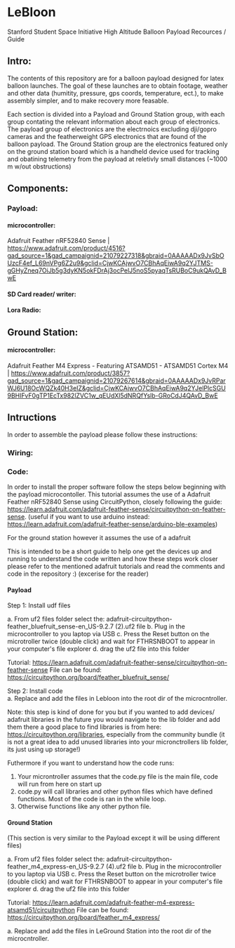 # LeBloon
Stanford Student Space Initiative High Altitude Balloon Payload Recources / Guide  

## Intro: 

The contents of this repository are for a balloon payload designed for latex balloon launches. The goal of these launches are to obtain footage, weather and other data (humitity, pressure, gps coords, temperature, ect.), to make assembly simpler, and to make recovery more feasable.  

Each section is divided into a Payload and Ground Station group, with each group contating the relevant information about each group of electronics. The payload group of electronics are the electrnoics excluding dji/gopro cameras and the featherweight GPS electronics that are found of the balloon payload. The Ground Station group are the electronics featured only on the ground station board which is a handheld device used for tracking and obatining telemetry from the payload at reletivly small distances (~1000 m w/out obstructions)

## Components: 

### Payload: 
#### microcontroller: 
Adafruit Feather nRF52840 Sense | https://www.adafruit.com/product/4516?gad_source=1&gad_campaignid=21079227318&gbraid=0AAAAADx9JvSbOUzcF4ef_L69nVPg6Z2u9&gclid=CjwKCAjwvO7CBhAqEiwA9q2YJTMS-gGHyZneq7OiJb5g3dyKN5okFDrAj3ocPelJ5noS5pyaqTsRUBoC9ukQAvD_BwE 

#### SD Card reader/ writer: 

#### Lora Radio: 

#### 

#### 

## Ground Station: 
#### microcontroller:  
Adafruit Feather M4 Express - Featuring ATSAMD51 - ATSAMD51 Cortex M4 | https://www.adafruit.com/product/3857?gad_source=1&gad_campaignid=21079267614&gbraid=0AAAAADx9JvRParWJ6U18OcWQZk40H3eIZ&gclid=CjwKCAjwvO7CBhAqEiwA9q2YJelPlcSGU9BHIFvF0gTP1EcTx982lZVC1w_qEUdXl5dNRQfYslb-GRoCdJ4QAvD_BwE

## Intructions 
In order to assemble the payload please follow these instructions: 

### Wiring:  

### Code:  
In order to install the proper software follow the steps below beginning with the payload microcontoller. This tutorial assumes the use of a Adafruit Feather nRF52840 Sense using CircuitPython, closely following the guide: https://learn.adafruit.com/adafruit-feather-sense/circuitpython-on-feather-sense.  (useful if you want to use arduino instead: https://learn.adafruit.com/adafruit-feather-sense/arduino-ble-examples)   

For the ground station however it assumes the use of a adafruit 

This is intended to be a short guide to help one get the devices up and running to understand the code written and how these steps work closer please refer to the mentioned adafruit tutorials and read the comments and code in the repository :) (excerise for the reader)

#### Payload
Step 1: Install udf files    

a. From uf2 files folder select the: adafruit-circuitpython-feather_bluefruit_sense-en_US-9.2.7 (2).uf2 file
b. Plug in the microcontroller to you laptop via USB
c. Press the Reset button on the microtroller twice (double click) and wait for FTHRSNBOOT to appear in your computer's file explorer
d. drag the uf2 file into this folder 

Tutorial: https://learn.adafruit.com/adafruit-feather-sense/circuitpython-on-feather-sense 
File can be found: https://circuitpython.org/board/feather_bluefruit_sense/  

Step 2: Install code  
a. Replace and add the files in Lebloon into the root dir of the microcntroller. 

Note: this step is kind of done for you but if you wanted to add devices/ adafruit libraries in the future you would navigate to the lib folder and add them there a good place to find libraries is from here: https://circuitpython.org/libraries, especially from the community bundle (it is not a great idea to add unused libraries into your micronctrollers lib folder, its just using up storage!)  

Futhermore if you want to understand how the code runs: 
1. Your microntroller assumes that the code.py file is the main file, code will run from here on start up
2. code.py will call libraries and other python files which have defined functions. Most of the code is ran in the while loop.
3. Otherwise functions like any other python file.

#### Ground Station 
(This section is very similar to the Payload except it will be using different files)   

a. From uf2 files folder select the:  adafruit-circuitpython-feather_m4_express-en_US-9.2.7 (4).uf2 file
b. Plug in the microcontroller to you laptop via USB
c. Press the Reset button on the microtroller twice (double click) and wait for FTHRSNBOOT to appear in your computer's file explorer
d. drag the uf2 file into this folder 

Tutorial: https://learn.adafruit.com/adafruit-feather-m4-express-atsamd51/circuitpython
File can be found: https://circuitpython.org/board/feather_m4_express/  

a. Replace and add the files in LeGround Station into the root dir of the microcntroller. 

